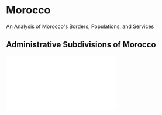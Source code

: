# Morocco
An Analysis of Morocco's Borders, Populations, and Services

## Administrative Subdivisions of Morocco

![](final.pdf
)


